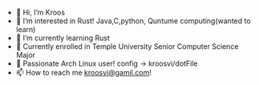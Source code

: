 - 👋 Hi, I’m Kroos
- 👀 I’m interested in Rust! Java,C,python, Quntume computing(wanted to learn)
- 🌱 I’m currently learning Rust
- 🏫 Currently enrolled in Temple University Senior Computer Science Major 
-   Passionate Arch Linux user! config -> kroosvi/dotFile
- 📫 How to reach me kroosvi@gamil.com!


<!---
kroosvi/kroosvi is a ✨ special ✨ repository because its `README.md` (this file) appears on your GitHub profile.
You can click the Preview link to take a look at your changes.
--->
